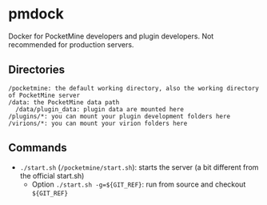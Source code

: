 # pmdock
Docker for PocketMine developers and plugin developers. Not recommended for production servers.

## Directories
```
/pocketmine: the default working directory, also the working directory of PocketMine server
/data: the PocketMine data path
  /data/plugin_data: plugin data are mounted here
/plugins/*: you can mount your plugin development folders here
/virions/*: you can mount your virion folders here
```

## Commands
- `./start.sh` (`/pocketmine/start.sh`): starts the server (a bit different from the official start.sh)
  - Option `./start.sh -g=${GIT_REF}`: run from source and checkout `${GIT_REF}`
